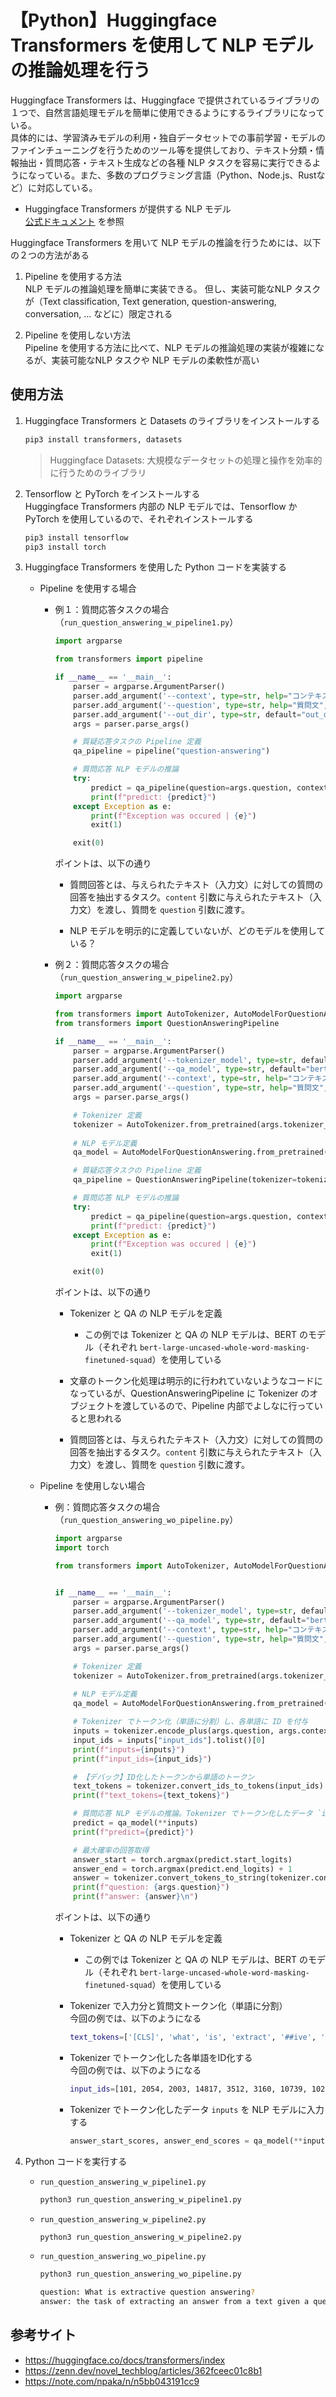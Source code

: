 # 【Python】Huggingface Transformers を使用して NLP モデルの推論処理を行う
Huggingface Transformers は、Huggingface で提供されているライブラリの１つで、自然言語処理モデルを簡単に使用できるようにするライブラリになっている。<br>
具体的には、学習済みモデルの利用・独自データセットでの事前学習・モデルのファインチューニングを行うためのツール等を提供しており、テキスト分類・情報抽出・質問応答・テキスト生成などの各種 NLP タスクを容易に実行できるようになっている。また、多数のプログラミング言語（Python、Node.js、Rustなど）に対応している。

- Huggingface Transformers が提供する NLP モデル<br>
    [公式ドキュメント](https://huggingface.co/docs/transformers/index#supported-models) を参照

Huggingface Transformers を用いて NLP モデルの推論を行うためには、以下の２つの方法がある

1. Pipeline を使用する方法<br>
    NLP モデルの推論処理を簡単に実装できる。
    但し、実装可能なNLP タスクが（Text classification, Text generation, question-answering, conversation, ... などに）限定される

1. Pipeline を使用しない方法<br>
    Pipeline を使用する方法に比べて、NLP モデルの推論処理の実装が複雑になるが、実装可能なNLP タスクや NLP モデルの柔軟性が高い

## 使用方法

1. Huggingface Transformers と Datasets のライブラリをインストールする<br>
    ```sh
    pip3 install transformers, datasets
    ```
    > Huggingface Datasets: 大規模なデータセットの処理と操作を効率的に行うためのライブラリ

1. Tensorflow と PyTorch をインストールする<br>
    Huggingface Transformers 内部の NLP モデルでは、Tensorflow か PyTorch を使用しているので、それぞれインストールする
    ```sh
    pip3 install tensorflow
    pip3 install torch
    ```

1. Huggingface Transformers を使用した Python コードを実装する<br>
    - Pipeline を使用する場合
        - 例１：質問応答タスクの場合（`run_question_answering_w_pipeline1.py`）
            ```python
            import argparse

            from transformers import pipeline

            if __name__ == '__main__':
                parser = argparse.ArgumentParser()
                parser.add_argument('--context', type=str, help="コンテキスト（入力する文章）", default="Extractive Question Answering is the task of extracting an answer from a text given a question. An example of a question answering dataset is the SQuAD dataset, which is entirely based on that task. If you would like to fine-tune a model on a SQuAD task, you may leverage the `run_squad.py`.")
                parser.add_argument('--question', type=str, help="質問文", default="What is extractive question answering?")
                parser.add_argument('--out_dir', type=str, default="out_dir/")
                args = parser.parse_args()

                # 質疑応答タスクの Pipeline 定義
                qa_pipeline = pipeline("question-answering")

                # 質問応答 NLP モデルの推論
                try:
                    predict = qa_pipeline(question=args.question, context=args.context)
                    print(f"predict: {predict}")
                except Exception as e:
                    print(f"Exception was occured | {e}")
                    exit(1)

                exit(0)
            ```

            ポイントは、以下の通り

            - 質問回答とは、与えられたテキスト（入力文）に対しての質問の回答を抽出するタスク。`content` 引数に与えられたテキスト（入力文）を渡し、質問を `question` 引数に渡す。

            - NLP モデルを明示的に定義していないが、どのモデルを使用している？

        - 例２：質問応答タスクの場合（`run_question_answering_w_pipeline2.py`）
            ```python
            import argparse

            from transformers import AutoTokenizer, AutoModelForQuestionAnswering
            from transformers import QuestionAnsweringPipeline

            if __name__ == '__main__':
                parser = argparse.ArgumentParser()
                parser.add_argument('--tokenizer_model', type=str, default="bert-large-uncased-whole-word-masking-finetuned-squad")
                parser.add_argument('--qa_model', type=str, default="bert-large-uncased-whole-word-masking-finetuned-squad")
                parser.add_argument('--context', type=str, help="コンテキスト（入力する文章）", default="Extractive Question Answering is the task of extracting an answer from a text given a question. An example of a question answering dataset is the SQuAD dataset, which is entirely based on that task. If you would like to fine-tune a model on a SQuAD task, you may leverage the `run_squad.py`.")
                parser.add_argument('--question', type=str, help="質問文", default="What is extractive question answering?")
                args = parser.parse_args()

                # Tokenizer 定義
                tokenizer = AutoTokenizer.from_pretrained(args.tokenizer_model)
                
                # NLP モデル定義
                qa_model = AutoModelForQuestionAnswering.from_pretrained(args.qa_model)

                # 質疑応答タスクの Pipeline 定義
                qa_pipeline = QuestionAnsweringPipeline(tokenizer=tokenizer, model=qa_model)

                # 質問応答 NLP モデルの推論
                try:
                    predict = qa_pipeline(question=args.question, context=args.context)
                    print(f"predict: {predict}")
                except Exception as e:
                    print(f"Exception was occured | {e}")
                    exit(1)

                exit(0)
            ```

            ポイントは、以下の通り

            - Tokenizer と QA の NLP モデルを定義<br>
                - この例では Tokenizer と QA の NLP モデルは、BERT のモデル（それぞれ `bert-large-uncased-whole-word-masking-finetuned-squad`）を使用している

            - 文章のトークン化処理は明示的に行われていないようなコードになっているが、QuestionAnsweringPipeline に Tokenizer のオブジェクトを渡しているので、Pipeline 内部でよしなに行っていると思われる

            - 質問回答とは、与えられたテキスト（入力文）に対しての質問の回答を抽出するタスク。`content` 引数に与えられたテキスト（入力文）を渡し、質問を `question` 引数に渡す。

    - Pipeline を使用しない場合<br>
        - 例：質問応答タスクの場合（`run_question_answering_wo_pipeline.py`）
            ```python
            import argparse
            import torch

            from transformers import AutoTokenizer, AutoModelForQuestionAnswering


            if __name__ == '__main__':
                parser = argparse.ArgumentParser()
                parser.add_argument('--tokenizer_model', type=str, default="bert-large-uncased-whole-word-masking-finetuned-squad")
                parser.add_argument('--qa_model', type=str, default="bert-large-uncased-whole-word-masking-finetuned-squad")
                parser.add_argument('--context', type=str, help="コンテキスト（入力する文章）", default="Extractive Question Answering is the task of extracting an answer from a text given a question. An example of a question answering dataset is the SQuAD dataset, which is entirely based on that task. If you would like to fine-tune a model on a SQuAD task, you may leverage the `run_squad.py`.")
                parser.add_argument('--question', type=str, help="質問文", default="What is extractive question answering?")
                args = parser.parse_args()

                # Tokenizer 定義
                tokenizer = AutoTokenizer.from_pretrained(args.tokenizer_model)
                
                # NLP モデル定義
                qa_model = AutoModelForQuestionAnswering.from_pretrained(args.qa_model)

                # Tokenizer でトークン化（単語に分割）し、各単語に ID を付与
                inputs = tokenizer.encode_plus(args.question, args.context, add_special_tokens=True, return_tensors="pt")
                input_ids = inputs["input_ids"].tolist()[0]
                print(f"inputs={inputs}")
                print(f"input_ids={input_ids}")

                # 【デバック】ID化したトークンから単語のトークン
                text_tokens = tokenizer.convert_ids_to_tokens(input_ids)
                print(f"text_tokens={text_tokens}")

                # 質問応答 NLP モデルの推論。Tokenizer でトークン化したデータ `inputs` を NLP モデルに入力する
                predict = qa_model(**inputs)
                print(f"predict={predict}")

                # 最大確率の回答取得
                answer_start = torch.argmax(predict.start_logits)  
                answer_end = torch.argmax(predict.end_logits) + 1 
                answer = tokenizer.convert_tokens_to_string(tokenizer.convert_ids_to_tokens(input_ids[answer_start:answer_end]))
                print(f"question: {args.question}")
                print(f"answer: {answer}\n")
            ```

            ポイントは、以下の通り

            - Tokenizer と QA の NLP モデルを定義<br>
                - この例では Tokenizer と QA の NLP モデルは、BERT のモデル（それぞれ `bert-large-uncased-whole-word-masking-finetuned-squad`）を使用している

            - Tokenizer で入力分と質問文トークン化（単語に分割）<br>
                今回の例では、以下のようになる
                ```sh
                text_tokens=['[CLS]', 'what', 'is', 'extract', '##ive', 'question', 'answering', '?', '[SEP]', 'extract', '##ive', 'question', 'answering', 'is', 'the', 'task', 'of', 'extract', '##ing', 'an', 'answer', 'from', 'a', 'text', 'given', 'a', 'question', '.', 'an', 'example', 'of', 'a', 'question', 'answering', 'data', '##set', 'is', 'the', 'squad', 'data', '##set', ',', 'which', 'is', 'entirely', 'based', 'on', 'that', 'task', '.', 'if', 'you', 'would', 'like', 'to', 'fine', '-', 'tune', 'a', 'model', 'on', 'a', 'squad', 'task', ',', 'you', 'may', 'leverage', 'the', '`', 'run', '_', 'squad', '.', 'p', '##y', '`', '.', '[SEP]']
                ```

            - Tokenizer でトークン化した各単語をID化する<br>
                今回の例では、以下のようになる<br>
                ```sh
                input_ids=[101, 2054, 2003, 14817, 3512, 3160, 10739, 1029, 102, 14817, 3512, 3160, 10739, 2003, 1996, 4708, 1997, 14817, 2075, 2019, 3437, 2013, 1037, 3793, 2445, 1037, 3160, 1012, 2019, 2742, 1997, 1037, 3160, 10739, 2951, 13462, 2003, 1996, 4686, 2951, 13462, 1010, 2029, 2003, 4498, 2241, 2006, 2008, 4708, 1012, 2065, 2017, 2052, 2066, 2000, 2986, 1011, 8694, 1037, 2944, 2006, 1037, 4686, 4708, 1010, 2017, 2089, 21155, 1996, 1036, 2448, 1035, 4686, 1012, 1052, 2100, 1036, 1012, 102]
                ```                

            - Tokenizer でトークン化したデータ `inputs` を NLP モデルに入力する<br>
                ```python
                answer_start_scores, answer_end_scores = qa_model(**inputs)
                ```

1. Python コードを実行する<br>
    - `run_question_answering_w_pipeline1.py`
        ```sh
        python3 run_question_answering_w_pipeline1.py
        ```

    - `run_question_answering_w_pipeline2.py`
        ```sh
        python3 run_question_answering_w_pipeline2.py
        ```

    - `run_question_answering_wo_pipeline.py`
        ```sh
        python3 run_question_answering_wo_pipeline.py
        ```
        ```sh
        question: What is extractive question answering?
        answer: the task of extracting an answer from a text given a question
        ```

## 参考サイト

- https://huggingface.co/docs/transformers/index
- https://zenn.dev/novel_techblog/articles/362fceec01c8b1
- https://note.com/npaka/n/n5bb043191cc9
